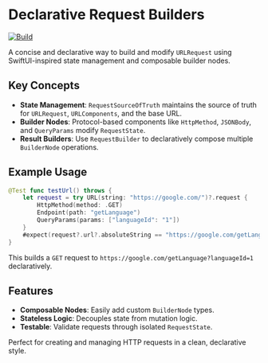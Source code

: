 # Declarative Request Builders

[![Build](https://github.com/sisoje/declarative-requests-swift/actions/workflows/swift.yml/badge.svg)](https://github.com/sisoje/declarative-requests-swift/actions/workflows/swift.yml)

A concise and declarative way to build and modify `URLRequest` using SwiftUI-inspired state management and composable builder nodes.

## Key Concepts

- **State Management**: `RequestSourceOfTruth` maintains the source of truth for `URLRequest`, `URLComponents`, and the base URL.
- **Builder Nodes**: Protocol-based components like `HttpMethod`, `JSONBody`, and `QueryParams` modify `RequestState`.
- **Result Builders**: Use `RequestBuilder` to declaratively compose multiple `BuilderNode` operations.

## Example Usage

```swift
@Test func testUrl() throws {
    let request = try URL(string: "https://google.com/")?.request {
        HttpMethod(method: .GET)
        Endpoint(path: "getLanguage")
        QueryParams(params: ["languageId": "1"])
    }
    #expect(request?.url?.absoluteString == "https://google.com/getLanguage?languageId=1")
}
```

This builds a `GET` request to `https://google.com/getLanguage?languageId=1` declaratively.

## Features
- **Composable Nodes**: Easily add custom `BuilderNode` types.
- **Stateless Logic**: Decouples state from mutation logic.
- **Testable**: Validate requests through isolated `RequestState`.

Perfect for creating and managing HTTP requests in a clean, declarative style.
